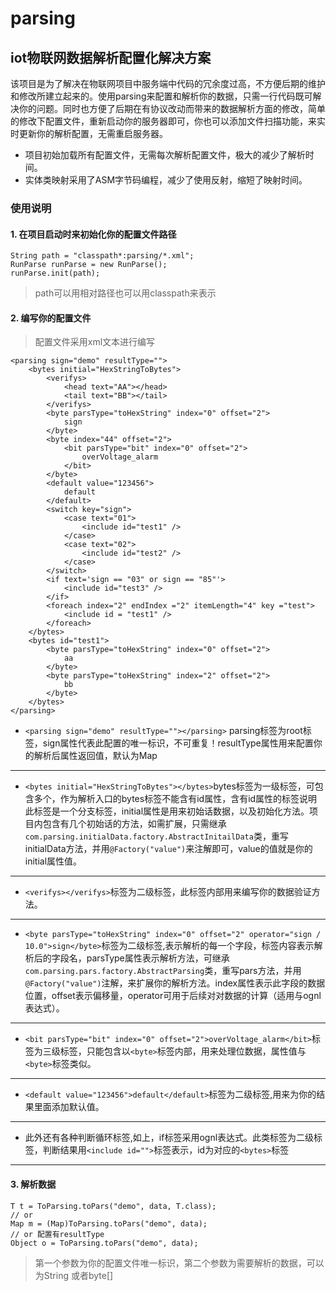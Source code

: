 parsing
==
iot物联网数据解析配置化解决方案
--
  该项目是为了解决在物联网项目中服务端中代码的冗余度过高，不方便后期的维护和修改所建立起来的。使用parsing来配置和解析你的数据，只需一行代码既可解决你的问题。同时也方便了后期在有协议改动而带来的数据解析方面的修改，简单的修改下配置文件，重新启动你的服务器即可，你也可以添加文件扫描功能，来实时更新你的解析配置，无需重启服务器。
+ 项目初始加载所有配置文件，无需每次解析配置文件，极大的减少了解析时间。  
+ 实体类映射采用了ASM字节码编程，减少了使用反射，缩短了映射时间。

### 使用说明
#### 1. 在项目启动时来初始化你的配置文件路径
```
String path = "classpath*:parsing/*.xml";
RunParse runParse = new RunParse();
runParse.init(path);
```
> path可以用相对路径也可以用classpath来表示
#### 2. 编写你的配置文件
> 配置文件采用xml文本进行编写
```
<parsing sign="demo" resultType="">
	<bytes initial="HexStringToBytes">
		<verifys>
			<head text="AA"></head>
			<tail text="BB"></tail>
		</verifys>
		<byte parsType="toHexString" index="0" offset="2">
			sign
		</byte>
		<byte index="44" offset="2">
			<bit parsType="bit" index="0" offset="2">
				overVoltage_alarm
			</bit>
		</byte>
		<default value="123456">
			default
		</default>
		<switch key="sign">
			<case text="01">
				<include id="test1" />
			</case>
			<case text="02">
				<include id="test2" />
			</case>
		</switch>
		<if text='sign == "03" or sign == "85"'>
			<include id="test3" />
		</if>
		<foreach index="2" endIndex ="2" itemLength="4" key ="test">
			<include id = "test1" />
		</foreach>
	</bytes>
	<bytes id="test1">
		<byte parsType="toHexString" index="0" offset="2">
			aa
		</byte>
		<byte parsType="toHexString" index="2" offset="2">
			bb
		</byte>
	</bytes>
</parsing>
```
* `<parsing sign="demo" resultType=""></parsing>` parsing标签为root标签，sign属性代表此配置的唯一标识，不可重复！resultType属性用来配置你的解析后属性返回值，默认为Map
------
*  `<bytes initial="HexStringToBytes"></bytes>`bytes标签为一级标签，可包含多个，作为解析入口的bytes标签不能含有id属性，含有id属性的标签说明此标签是一个分支标签，initial属性是用来初始话数据，以及初始化方法。项目内包含有几个初始话的方法，如需扩展，只需继承`com.parsing.initialData.factory.AbstractInitailData`类，重写initialData方法，并用`@Factory("value")`来注解即可，value的值就是你的initial属性值。
------
* `<verifys></verifys>`标签为二级标签，此标签内部用来编写你的数据验证方法。
------
* `<byte parsType="toHexString" index="0" offset="2" operator="sign / 10.0">sign</byte>`标签为二级标签,表示解析的每一个字段，标签内容表示解析后的字段名，parsType属性表示解析方法，可继承`com.parsing.pars.factory.AbstractParsing`类，重写pars方法，并用`@Factory("value")`注解，来扩展你的解析方法。index属性表示此字段的数据位置，offset表示偏移量，operator可用于后续对对数据的计算（适用与ognl表达式）。
------
* `<bit parsType="bit" index="0" offset="2">overVoltage_alarm</bit>`标签为三级标签，只能包含以`<byte>`标签内部，用来处理位数据，属性值与`<byte>`标签类似。
------
* `<default value="123456">default</default>`标签为二级标签,用来为你的结果里面添加默认值。
------
* 此外还有各种判断循环标签,如上，if标签采用ognl表达式。此类标签为二级标签，判断结果用`<include id="">`标签表示，id为对应的`<bytes>`标签
------
#### 3. 解析数据
```
T t = ToParsing.toPars("demo", data, T.class);
// or
Map m = (Map)ToParsing.toPars("demo", data);
// or 配置有resultType
Object o = ToParsing.toPars("demo", data);
```
> 第一个参数为你的配置文件唯一标识，第二个参数为需要解析的数据，可以为String 或者byte[]	
